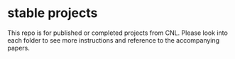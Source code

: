# stable projects
This repo is for published or completed projects from CNL. Please look into each folder to see more instructions and reference to the accompanying papers.
